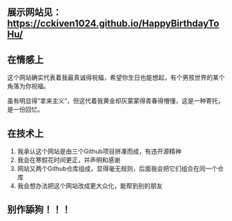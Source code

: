 ## 展示网站见：https://cckiven1024.github.io/HappyBirthdayToHu/

## 在情感上

  这个网站确实代表着我最真诚得祝福，希望你生日也能想起，有个男孩世界的某个角落为你祝福。
  
  虽有明显得“拿来主义“，但这代着我黄金却灰蒙蒙得青春得懵懂，这是一种寄托，是一份回忆。
  
## 在技术上

1. 我承认这个网站是由三个Github项目拼凑而成，有违开源精神
2. 我会在寒假花时间更正，并声明和感谢
3. 网站又两个Github仓库组成，显得毫无规则，后面我会把它们组合在同一个仓库
4. 我会想办法把这个网站改成更大众化，能帮到别的朋友


## 别作舔狗！！！